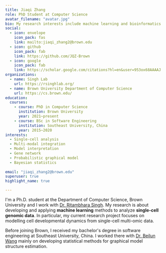 ```yaml
---
title: Jiaqi Zhang
role: PhD Student at Computer Science
avatar_filename: "avatar.jpg"
bio: My research interests include machine learning and bioinformatics.
social:
  - icon: envelope
    icon_pack: fas
    link: mailto:jiaqi_zhang2@brown.edu
  - icon: github
    icon_pack: fab
    link: https://github.com/JQZ-Brown
  - icon: google
    icon_pack: fab
    link: https://scholar.google.com/citations?hl=en&user=953ox68AAAAJ
organizations:
  - name: Singh Lab
    url: https://rsinghlab.org/
  - name: Brown University Department of Computer Science
    url: https://cs.brown.edu/
education:
  courses:
    - course: PhD in Computer Science
      institution: Brown University
      year: 2021~present
    - course: BSc in Software Engineering
      institution: Southeast University, China
      year: 2015~2020
interests:
  - Single-cell analysis
  - Multi-modal integration
  - Model interpretation
  - Gene network
  - Probabilistic graphical model
  - Bayesian statistics
  
email: "jiaqi_zhang2@brown.edu"
superuser: true
highlight_name: true

---
```


I'm a Ph.D. student at the Department of Computer Science, Brown University and I work with [Dr. Ritambhara Singh](https://rsinghlab.org/). My research is about developing and applying **machine learning** methods to analyze **single-cell genomic data**. In particular, my current research project focuses on modelling cell developmental dynamics from single-cell multi-omic data.  

Before joining Brown, I received my bachelor's degree in software engineering at Southeast University, China. I worked there with [Dr. Beilun Wang](https://cse.seu.edu.cn/2019/0105/c23024a257533/pagem.htm) mainly on developing statistical methods for graphical model structure estimation. 